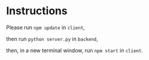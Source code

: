 # Instructions

Please run `npm update` in `client`, 

then run `python server.py` in `backend`, 

then, in a new terminal window, run `npm start` in `client`.